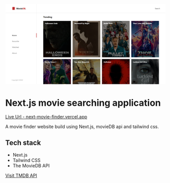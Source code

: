 ![Preview UI](/public/Preview.png)

# Next.js movie searching application

[Live Url - next-movie-finder.vercel.app](https://next-movie-finder.vercel.app)

A movie finder website build using Next.js, movieDB api and tailwind css.

## Tech stack

- Next.js
- Tailwind CSS
- The MovieDB API

[Visit TMDB API ](https://developers.themoviedb.org/3/getting-started/introduction)
